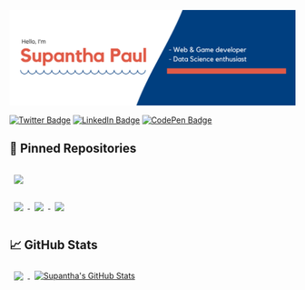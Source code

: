 ![Supantha's GitHub Banner](./assets/banner.png)

<!-- Social badges -->
<!-- [![Visits Badge](https://badges.pufler.dev/visits/supanthapaul/supanthapaul)](https:braydoncoyer.dev) -->
[![Twitter Badge](https://img.shields.io/badge/Twitter-Profile-informational?style=flat&logo=twitter&logoColor=white&color=1CA2F1)](https://twitter.com/supanthapaul)
[![LinkedIn Badge](https://img.shields.io/badge/LinkedIn-Profile-informational?style=flat&logo=linkedin&logoColor=white&color=0D76A8)](https://www.linkedin.com/in/supantha-paul-5977041b8/)
[![CodePen Badge](https://img.shields.io/badge/Dev.to-Profile-informational?style=flat&logo=dev.to&logoColor=white&color=black)](https://dev.to/supanthapaul)

<!-- Pinned Repositories -->

## 📌 Pinned Repositories
<a href="https://github.com/supanthapaul/questly">
  <img align="center" style="margin:1rem 0.5rem" src="https://github-readme-stats.vercel.app/api/pin/?username=supanthapaul&repo=questly&title_color=ffffff&text_color=c9cacc&icon_color=4AB197&bg_color=1A2B34" />
</a>

<br>

<a href="https://github.com/supanthapaul/markdown-pad">
  <img align="center" style="margin:1rem 0.5rem" src="https://github-readme-stats.vercel.app/api/pin/?username=supanthapaul&repo=markdown-pad&title_color=ffffff&text_color=c9cacc&icon_color=4AB197&bg_color=1A2B34" />
</a>

<a href="https://github.com/supanthapaul/pandemic-rush">
  <img align="center" style="margin:1rem 0.5rem" src="https://github-readme-stats.vercel.app/api/pin/?username=supanthapaul&repo=pandemic-rush&title_color=ffffff&text_color=c9cacc&icon_color=4AB197&bg_color=1A2B34" />
</a>

<a href="https://github.com/supanthapaul/gatsby-blog">
  <img align="center" style="margin:1rem 0.5rem" src="https://github-readme-stats.vercel.app/api/pin/?username=supanthapaul&repo=gatsby-blog&title_color=ffffff&text_color=c9cacc&icon_color=4AB197&bg_color=1A2B34" />
</a>

<!-- GitHub Stats -->

## 📈 GitHub Stats

<a href="https://github.com/supanthapaul">
  <img align="center" style="margin:0.5rem" src="https://github-readme-stats.vercel.app/api/top-langs/?username=supanthapaul&hide=html,css&title_color=ffffff&text_color=c9cacc&icon_color=4AB197&bg_color=1A2B34" />
</a>

<a href="https://github.com/braydoncoyer">
  <img align="center" style="margin:0.5rem" src="https://github-readme-stats.vercel.app/api?username=supanthapaul&show_icons=true&line_height=27&count_private=true&title_color=ffffff&text_color=c9cacc&icon_color=4AB097&bg_color=1A2B34" alt="Supantha's GitHub Stats" />
</a>